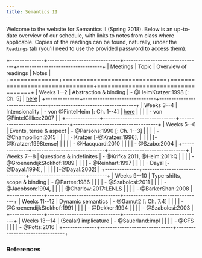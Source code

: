 ```yaml
---
title: Semantics II
---
```


Welcome to the website for Semantics II (Spring 2018). Below is an
up-to-date overview of our schedule, with links to notes from class where
applicable. Copies of the readings can be found, naturally, under the
`Readings` tab (you'll need to use the provided password to access them).

<div class="pa3">
<div class="overflow-auto">

+--------------+------------------------------+--------------------------------+-----------------------------------+
| Meetings     | Topic                        | Overview of readings           | Notes                             |
+==============+==============================+================================+===================================+
| Weeks 1--2   | Abstraction & binding        | - @HeimKratzer:1998 [: Ch. 5]  | [here](/files/notes/01-22-18.pdf) |
+--------------+------------------------------+--------------------------------+-----------------------------------+
| Weeks 3--4   | Intensionality               | - von @FintelHeim [: Ch. 1--4] | [here](/files/notes/01-29-18.pdf) |
|              |                              | - von @FintelGillies:2007      |                                   |
+--------------+------------------------------+--------------------------------+-----------------------------------+
| Weeks 5--6   | Events, tense & aspect       | - @Parsons:1990 [: Ch. 1--3]   |
|              |                              | - @Champollion:2015            |
|              |                              | - Kratzer [-@Kratzer:1996],    |
|              |                              | [-@Kratzer:1998tense]          |
|              |                              | - @Hacquard:2010               |
|              |                              | - @Szabo:2004                  |
+--------------+------------------------------+--------------------------------+
| Weeks 7--8   | Questions & indefinites      | - @Krifka:2011, @Heim:2011:Q   |
|              |                              | - @GroenendijkStokhof:1989     |
|              |                              | - @Reinhart:1997               |
|              |                              | - Dayal [-@Dayal:1994],        |
|              |                              | [-@Dayal:2002]                 |
+--------------+------------------------------+--------------------------------+
| Weeks 9--10  | Type-shifts, scope & binding | - @Partee:1986                 |
|              |                              | - @Szabolcsi:2011              |
|              |                              | - @Jacobson:1994,              |
|              |                              | @Charlow:2017:LENLS            |
|              |                              | - @BarkerShan:2008             |
+--------------+------------------------------+--------------------------------+
| Weeks 11--12 | Dynamic semantics            | - @Gamut2 [: Ch. 7.4]          |
|              |                              | - @GroenendijkStokhof:1991     |
|              |                              | - @Dekker:1994                 |
|              |                              | - @Szabolcsi:2003              |
+--------------+------------------------------+--------------------------------+
| Weeks 13--14 | (Scalar) implicature         | - @Sauerland:impl              |
|              |                              | - @CFS                         |
|              |                              | - @Potts:2016                  |
+--------------+------------------------------+--------------------------------+

</div>
</div>

### References
